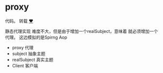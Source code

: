 # proxy
代码。
转载  [:heart:](https://www.cnblogs.com/maohuidong/p/7992894.html)​

静态代理实现
难度不大，但是由于增加一个realSubject，意味着 就必须增加一个代理。
这边模拟的是Spirng Aop


- proxy 代理
- subject 抽象主题 
- realSubject  真实主题
- Client 客户端